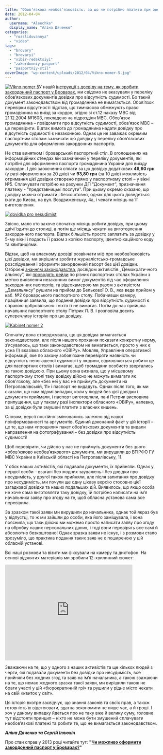 ```yaml
---
title: "Обов’язкова необов’язковість: за що не потрібно платити при оформленні закордонного паспорта"
date: 2012-04-04
author: 
  username: "Aleechka"
  display_name: "Аліна Дяченко"
categories: 
  - "rozsliduvannya"
  - "video"
tags: 
  - "brovary"
  - "brovaryi"
  - "vibir-redaktsiyi"
  - "zakordonniy-pasport"
  - "pasportniy-stil"
coverImage: "wp-content/uploads/2012/04/Vikno-nomer-5.jpg"
---
```


[![](https://mpz.brovary.org/wp-content/uploads/2012/04/Vikno-nomer-5.jpg "Vikno nomer 5")](https://mpz.brovary.org/wp-content/uploads/2012/04/Vikno-nomer-5.jpg)У нашій [інструкції з досвіду на тему, як зробити закордонний паспорт у Броварах](https://mpz.brovary.org/zakordonny-pasport-brovary-instrukciya/), ми свідомо не вказували у переліку обов’язкових документів довідки про відсутність судимості. Бо такий документ законодавством від громадянина не вимагається. Обов’язок перевірки відсутності підстав, що тимчасово обмежують право громадянина на виїзд за кордон, згідно зі ст.12 наказу МВС від 21.12.2004 №1603, покладено на підрозділи МВС. Обов’язок громадянина – повідомити про відсутність судимості, обов’язок МВС – це перевірити. Відтак вимога до громадянина надати довідку про відсутність судимості є незаконною. Однак це не заважає окремим паспортним столам зазначати цю довідку у переліку обов’язкових документів для оформлення закордонних паспортів.

Не став винятком і броварський паспортний стіл. В оголошеннях на інформаційних стендах він зазначений у переліку документів, які потрібні для оформлення паспорта громадянина України для виїзду закордон. І для заохочення сплати за цю довідку додаткових **46,90 грн** (у разі оформлення за 20 днів) чи **93,80 грн** (за 10 днів) можливість отримання цієї довідки створено прямо у паспортному столі – у вікні №5. Сплачувати потрібно на рахунки ДП "Документ", призначення платежу - "представницькі послуги". При цьому окремо сказано, що довідку можна отримати і безкоштовно, однак для цього доведеться їхати до Києва, на вул. Воздвиженську, 4а, і чекати місяць на її виготовлення.

[![](https://mpz.brovary.org/wp-content/uploads/2012/04/dovidka-pro-nesudimist.jpg "dovidka pro nesudimist")](https://mpz.brovary.org/wp-content/uploads/2012/04/dovidka-pro-nesudimist.jpg)

Звісно, мало хто захоче спочатку місяць робити довідку, при цьому двічі їздити до столиці, а потім ще місяць чекати на виготовлення закордонного паспорта. Відтак більшість просто заплатить за довідку у 5-му вікні і подасть її разом з копією паспорту, ідентифікаційного коду та квитанціями.

Відтак, щоб на власному досвіді розвінчати міф про необов’язковість цієї довідки, ми вирішили зробити журналістсько-громадське розслідування і оформити закордонний пасорт без цієї довідки. Озброєні [знанням законодавства](https://mpz.brovary.org/skilki-maye-koshtuvati-zakordonniy-pasport-v-brovarah/), досвідом активістів „Демократичного альянсу”, які [проводять рейди](https://www.facebook.com/STOPsvavilly) по різних паспортних столах України з метою виявлення незаконних вимог документів під час оформлення закордонних паспортів, та відеокамерою ми разом з активістом „Демальянсу” рушили на прийом до Белькової О. В., яка веде прийом у каб. №2 броварського паспортного столу. Побачивши камеру, працівниця заявила, що подання довідки про відсутність судимості є справою добровільною і ніхто її не вимагає. Потім до нас прийшла начальник паспортного столу Петрик Л. В. і розповіла досить суперечливу історію про цю довідку.

[![](https://mpz.brovary.org/wp-content/uploads/2012/04/Kabinet-nomer-2.jpg "Kabinet nomer 2")](https://mpz.brovary.org/wp-content/uploads/2012/04/Kabinet-nomer-2.jpg)

Спочатку вона стверджувала, що ця довідка вимагається законодавством, але після нашого прохання показати конкретну норму, з’ясувалось, що таки законодавством не вимагається, просто у них є усна (!) вказівка обласного «ОВІРу». Мовляв, Управління оперативної інформації, яке по закону зобов’язане перевіряти наявність чи відсутність непогашеної судимості у людини, відмовляється робити це для паспортних столів і вимагає, щоб громадяни особисто звертались за такою довідкою. При цьому вона визнала, що у місцевому паспортному столі таку довідку дійсно не можуть вимагати як обов'язкову, але «без неї у вас не приймуть документи на Петропавлівській, 11» і паспорт не видадуть. Однак після того, як ми сказали, що нам відомі випадки, коли у людей без цієї довідки і документи приймали, і паспорт виготовляли, пані Петрик висловила припущення, що у такому разі інспектори обласного «ОВІРу», напевно, за ці довідки були змушені платити з власних кишень.

Словом, версії постійно змінювались залежно від нашої поінформованості та аргументів. Єдиний доконаний факт у цій історії – це те, що нам «прошили» пакет обов’язкових документів та видали направлення на фотографування – без довідки про відсутність судимості!

Щоб перевірити, чи дійсно у нас не приймуть документи без цього «обов’язково необов’язкового» документа, ми вирушили до ВГІРФО ГУ МВС України в Київській області на Петропавлівську, 11.

У обох наших активістів, які подавали документи, їх прийняли. Однак у першої особи – взагалі без жодних зауважень і без довідки про несудимість, у другої також прийняли, але після запитання про довідку про несудимість, ми почули ще одну цікаву версію стосовно цієї загадкової довідки та наших подальших дій. Виявилось, що якщо особа не хоче сама виготовляти таку довідку, їй потрібно написати на ім’я начальника заяву про згоду на те, щоб обласна установа сама все перевірила.

За зразком такої заяви ми вирушили до начальника, однак той якраз був у відпустці, то ж ми зайшли до особи, яка його заміщувала, і вона пояснила, що таки дійсно ми можемо просто написати заяву про згоду на обробку наших персональних даних, і тоді вони перевірять все самі й абсолютно безкоштовно! Однак зразка заяви не існує, і з розмови стало зрозуміло, що практика подання таких заяв не є поширеною у цій обласній установі.

Всі наші розмови та візити ми фіксували на камеру та диктофон. На основі відзнятих матеріалів ми зробили 12-хвилинний сюжет:

<iframe src="https://www.youtube.com/embed/Un1s0cLQp7A" height="315" width="420" frameborder="0"></iframe>

Зважаючи на те, що у одного з наших активістів та ще кількох людей з черги, які подавали документи без довідки про несудимість, все прийняли без жодних згод та заяв на ім’я начальника, а також зважаючи на те, що немає жодного зразка такої заяви, ми вирішили також не брати участі у цій «бюрократичній грі» та рушили у рідне місто чекати на свій «квиток у світ».

Ця історія вкотре засвідчує, що знання законів та своїх прав, а також готовність їх відстоювати, здатна зекономити не лише час, а й гроші. І хоч у даному випадку йдеться про не таку вже й велику суму, головне тут відстояти принцип – ніхто не може бути змушений сплачувати необов’язкові платежі та робити те, що не вимагається законодавством.

_**Аліна Дяченко та Сергій Іллюхін**_

Про стан справ у 2013 році читайте тут: **"[Чи можливо оформити закордонний паспорт у Броварах?](https://mpz.brovary.org/chi-mozhlivo-oformiti-zakordonniy-pasport-u-brovarah/)"**
